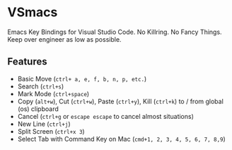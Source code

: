 # VSmacs

Emacs Key Bindings for Visual Studio Code. No Killring. No Fancy Things. Keep over engineer as low as possible.

## Features

- Basic Move (`ctrl+ a, e, f, b, n, p, etc.`)
- Search (`ctrl+s`)
- Mark Mode (`ctrl+space`)
- Copy (`alt+w`), Cut (`ctrl+w`), Paste (`ctrl+y`), Kill (`ctrl+k`) to / from global (os) clipboard
- Cancel (`ctrl+g` or `escape escape` to cancel almost situations)
- New Line (`ctrl+j`)
- Split Screen (`ctrl+x 3`)
- Select Tab with Command Key on Mac (`cmd+1, 2, 3, 4, 5, 6, 7, 8,9`)